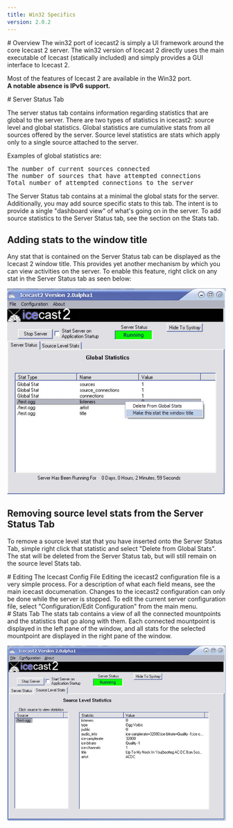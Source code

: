 ```yaml
---
title: Win32 Specifics
version: 2.0.2
---
```


<div class="article" markdown="1">
# Overview
The win32 port of icecast2 is simply a UI framework around the core Icecast 2 server.
The win32 version of Icecast 2 directly uses the main executable of Icecast (statically included)
and simply provides a GUI interface to Icecast 2.  
  
Most of the features of Icecast 2 are available in the Win32 port.  
__A notable absence is IPv6 support.__

</div>

<div class="article" markdown="1">
# Server Status Tab

The server status tab contains information regarding statistics that are global to the server. There are two types of statistics in icecast2: source level and global statistics. Global statistics are cumulative stats from all sources offered by the server. Source level statistics are stats which apply only to a single source attached to the server.
  
Examples of global statistics are:  

<pre>
The number of current sources connected
The number of sources that have attempted connections
Total number of attempted connections to the server
</pre>

The Server Status tab contains at a minimal the global stats for the server. Additionally, you may add source specific stats to this tab. The intent is to provide a single "dashboard view" of what's going on in the server. To add source statistics to the Server Status tab, see the section on the Stats tab.

## Adding stats to the window title
Any stat that is contained on the Server Status tab can be displayed as the Icecast 2 window title. This provides yet another mechanism by which you can view activities on the server. To enable this feature, right click on any stat in the Server Status tab as seen below:  

![Screenshot of Icecast Windows GUI - Server Status Tab](img/windowtitle.jpg)

## Removing source level stats from the Server Status Tab
To remove a source level stat that you have inserted onto the Server Status Tab, simple right click that statistic and select "Delete from Global Stats". The stat will be deleted from the Server Status tab, but will still remain on the source level Stats tab.

</div>

<div class="article" markdown="1">
# Editing The Icecast Config File
Editing the icecast2 configuration file is a very simple process. For a description of what each field means, see the main icecast documenation. Changes to the icecast2 configuration can only be done while the server is stopped. To edit the current server configuration file, select "Configuration/Edit Configuration" from the main menu.

</div>

<div class="article" markdown="1">
# Stats Tab
The stats tab contains a view of all the connected mountpoints and the statistics that go along with them. Each connected mountpoint is displayed in the left pane of the window, and all stats for the selected mountpoint are displayed in the right pane of the window.  

![Screenshot of Icecast Windows GUI - Server Status Tab](img/stats1.jpg)

</div>
